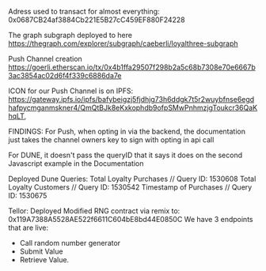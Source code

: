 Adress used to transact for almost everything: 0x0687CB24af3884Cb221E5B27cC459EF880F24228

The graph subgraph deployed to here
https://thegraph.com/explorer/subgraph/caeberli/loyalthree-subgraph

Push Channel creation
https://goerli.etherscan.io/tx/0x4b1ffa29507f298b2a5c68b7308e70e6667b3ac3854ac02d6f4f339c6886da7e

ICON for our Push Channel is on IPFS:
https://gateway.ipfs.io/ipfs/bafybeigzj5fjdhjg73h6ddgk7t5r2wuybfnse6egdhafpycmganmskner4/QmQtBJk8eKxkophdb9ofpSMwPnhmzjgToukcr36QaKhqLT,

FINDINGS:
For Push, when opting in via the backend, the documentation just takes the channel owners key to sign with opting in api call

For DUNE, it doesn't pass the queryID that it says it does on the second Javascript example in the Documentation

Deployed Dune Queries:
Total Loyalty Purchases // Query ID: 1530608
Total Loyalty Customers // Query ID: 1530542
Timestamp of Purchases // Query ID: 1530675

Tellor:
Deployed Modified RNG contract via remix to: 0x119A7388A5528AE522f6611C604bE8bd44E0850C
We have 3 endpoints that are live:

- Call random number generator
- Submit Value
- Retrieve Value.
